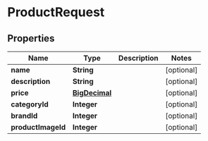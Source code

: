 # ProductRequest

## Properties
Name | Type | Description | Notes
------------ | ------------- | ------------- | -------------
**name** | **String** |  |  [optional]
**description** | **String** |  |  [optional]
**price** | [**BigDecimal**](BigDecimal.md) |  |  [optional]
**categoryId** | **Integer** |  |  [optional]
**brandId** | **Integer** |  |  [optional]
**productImageId** | **Integer** |  |  [optional]

